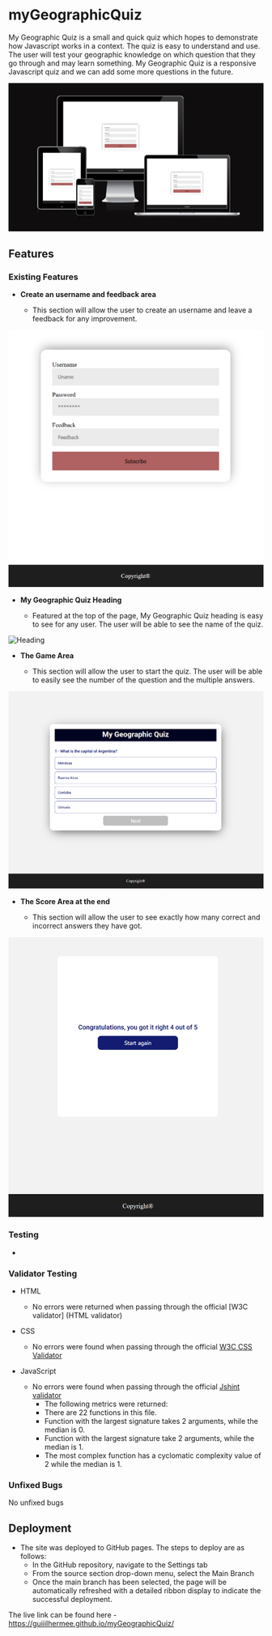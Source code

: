 # myGeographicQuiz

My Geographic Quiz is a small and quick quiz which hopes to demonstrate how Javascript works in a context. The quiz is easy to understand and use. The user 
will test your geographic knowledge on which question that they go through and may learn something. My Geographic Quiz is a responsive Javascript quiz and we
can add some more questions in the future.

![photo of responsive screens](https://github.com/Guiiilhermee/myGeographicQuiz/blob/main/midia/screenshot%20of%20all%20devices.png?raw=true)

## Features 

### Existing Features

- __Create an username and feedback area__

  - This section will allow the user to create an username and leave a feedback for any improvement.

![uname](https://github.com/Guiiilhermee/myGeographicQuiz/blob/main/midia/username%20feedback.png?raw=true)

- __My Geographic Quiz Heading__

  - Featured at the top of the page, My Geographic Quiz heading is easy to see for any user. The user will be able to see the name of the quiz.

![Heading]()

- __The Game Area__

  - This section will allow the user to start the quiz. The user will be able to easily see the number of the question and the multiple answers.

![Game](https://github.com/Guiiilhermee/myGeographicQuiz/blob/main/midia/question%20answer..png)

- __The Score Area at the end__

  - This section will allow the user to see exactly how many correct and incorrect answers they have got. 

![score](https://github.com/Guiiilhermee/myGeographicQuiz/blob/main/midia/score%20area.png?raw=true)


### Testing 

- 



### Validator Testing 

- HTML

    - No errors were returned when passing through the official [W3C validator] (HTML validator)

- CSS

    - No errors were found when passing through the official [W3C CSS Validator](http://jigsaw.w3.org/css-validator/validator?lang=en&profile=css3svg&uri=https%3A%2F%2Fguiiilhermee.github.io%2FmyGeographicQuiz%2F&usermedium=all&vextwarning=&warning=1)

- JavaScript

    - No errors were found when passing through the official [Jshint validator](https://jshint.com/)
      - The following metrics were returned: 
      - There are 22 functions in this file.
      - Function with the largest signature takes 2 arguments, while the median is 0.
      - Function with the largest signature take 2 arguments, while the median is 1.
      - The most complex function has a cyclomatic complexity value of 2 while the median is 1.     


### Unfixed Bugs

No unfixed bugs

## Deployment

- The site was deployed to GitHub pages. The steps to deploy are as follows: 
  - In the GitHub repository, navigate to the Settings tab 
  - From the source section drop-down menu, select the Main Branch
  - Once the main branch has been selected, the page will be automatically refreshed with a detailed ribbon display to indicate the successful deployment. 

The live link can be found here - https://guiiilhermee.github.io/myGeographicQuiz/